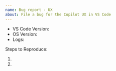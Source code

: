 ```yaml
---
name: Bug report - UX
about: File a bug for the Copilot UX in VS Code
---
```


<!-- Please search existing issues to avoid creating duplicates -->
<!-- Please attach logs to help us diagnose your issue -->
<!-- Also please test using the latest insiders build to make sure your issue has not already been fixed: https://code.visualstudio.com/insiders/ -->

- VS Code Version:
- OS Version:
- Logs:

Steps to Reproduce:

1.
2.